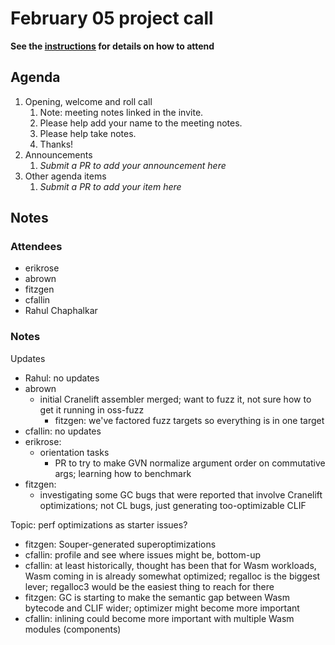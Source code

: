 # February 05 project call

**See the [instructions](../README.md) for details on how to attend**

## Agenda
1. Opening, welcome and roll call
    1. Note: meeting notes linked in the invite.
    1. Please help add your name to the meeting notes.
    1. Please help take notes.
    1. Thanks!
1. Announcements
    1. _Submit a PR to add your announcement here_
1. Other agenda items
    1. _Submit a PR to add your item here_

## Notes

### Attendees

- erikrose
- abrown
- fitzgen
- cfallin
- Rahul Chaphalkar

### Notes

Updates

- Rahul: no updates
- abrown
  - initial Cranelift assembler merged; want to fuzz it, not sure how to get it
    running in oss-fuzz
    - fitzgen: we've factored fuzz targets so everything is in one target
- cfallin: no updates
- erikrose:
  - orientation tasks
    - PR to try to make GVN normalize argument order on commutative args;
      learning how to benchmark
- fitzgen:
  - investigating some GC bugs that were reported that involve Cranelift
    optimizations; not CL bugs, just generating too-optimizable CLIF


Topic: perf optimizations as starter issues?
- fitzgen: Souper-generated superoptimizations
- cfallin: profile and see where issues might be, bottom-up
- cfallin: at least historically, thought has been that for Wasm workloads,
  Wasm coming in is already somewhat optimized; regalloc is the biggest lever;
  regalloc3 would be the easiest thing to reach for there
- fitzgen: GC is starting to make the semantic gap between Wasm bytecode and
  CLIF wider; optimizer might become more important
- cfallin: inlining could become more important with multiple Wasm modules
  (components)
